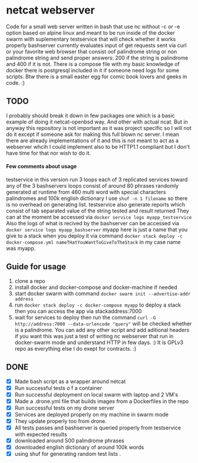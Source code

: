 # netcat webserver
Code for a small web server written in bash that use nc without -c or -e option based on alpine linux and meant to be run inside of the docker swarm with suplementary testservice that will check whether it works properly
bashserver currently evaluates input of get requests sent via curl or your favorite web browser that consist oof palindrome string or non palindrome string and send proper answers: 200 if the string is palindrome and 400 if it is not.
There is a compose file with my basic knowledge of docker there is postgresql included in it if someone need logs for some scripts. Btw there is a small easter egg for comic book lovers and geeks in code. :)

## TODO
I probably should break it down in few packages one which is
a basic example of doing it netcat-openbsd way. And other with actual ncat. But in anyway this repository is not important as it was project specific so I will not do it except if someone ask for making this full blown nc server.
I mean there are already implementations of it and this is not meant to act as a webserver whcih I could implement also to be HTTP1.1 compliant but I don't have time for that nor wish to do it.

#### Few comments about usage
testservice in this version run 3 loops each of 3 replicated services toward any of the 3 bashservers
loops consist of around 80 phrases randomly generated at runtime from 460 multi word with special characters
palindromes and 100k english dictionary I use `shuf -n 1 filename` so there is no overhead on generating list.
testservice also generate reports which consist of tab separated value of the string tested and result returned
They can at the moment be accessed via `docker service logs myapp_testservice`
Also the logs of what is recived by the bashserver can be accessed via `docker service logs myapp_bashserver` myapp here is just a name that you give to a stack when you deploy it via command `docker stack deploy -c docker-compose.yml nameTHatYouWantToGiveToTheStack` in my case name was myapp.

## Guide for usage
1. clone a repo
2. install docker and docker-compose and docker-machine if needed
3. start docker swarm with command `docker swarm init --advertise-addr address`
4. run `docker stack deploy -c docker-compose myapp` to deploy a stack then you can access the app via stackaddress:7000 
5. wait for services to deploy then run the command `curl -G http://address:7000 --data-urlencode "query"` will be checked whether is a palindrome. You can add any other script and add aditional headers if you want this was just a test of writing nc webserver that run in docker-swarm mode and understand HTTP in few days. :) It is GPLv3 repo as everything else I do exept for contracts. :)

## DONE
- [x] Made bash script as a wrapper around netcat
- [x] Run successful tests o f a container
- [x] Run successful deployment on local swarm with laptop and 2 VM's
- [x] Made a .drone.yml file that builds images from a Dockerfiles in the repo
- [x] Run successful tests on my drone server
- [x] Services are deployed properly on my machine in swarm mode
- [x] They update properly too from drone.
- [x] All tests passes and bashserver is queried properly from testservice with expected results
- [x] downloaded around 500 palindrome phrases
- [x] downloaded english dictionary of around 100k words
- [x] using shuf for generating random test lists
.

